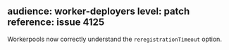 audience: worker-deployers
level: patch
reference: issue 4125
---
Workerpools now correctly understand the `reregistrationTimeout` option.